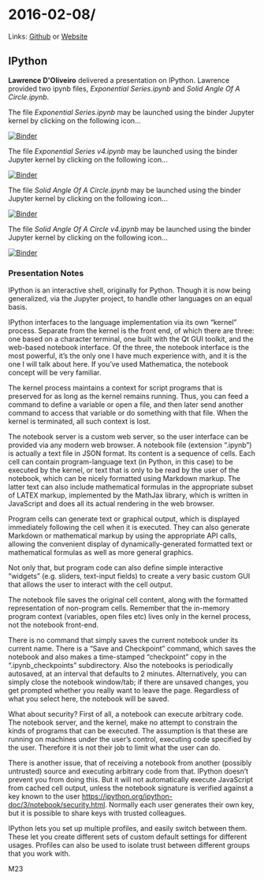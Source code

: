 # 2016-02-08/
Links: [Github](https://github.com/irsbugs/meetings/blob/master/2016/2016-02-08/README.md) or [Website](https://irsbugs.github.io/meetings/2016/2016-02-08/) 

## IPython

**Lawrence D'Oliveiro** delivered a presentation on IPython. Lawrence provided two ipynb files, 
*Exponential Series.ipynb* and *Solid Angle Of A Circle.ipynb*.

The file *Exponential Series.ipynb* may be launched using the binder Jupyter kernel by 
clicking on the following icon...

[![Binder](https://mybinder.org/badge_logo.svg)](https://mybinder.org/v2/gh/HamPUG/meetings/master?filepath=2016%2F2016-02-08%2FExponential%20Series.ipynb)

The file *Exponential Series v4.ipynb* may be launched using the binder Jupyter kernel by 
clicking on the following icon...

[![Binder](https://mybinder.org/badge_logo.svg)](https://mybinder.org/v2/gh/HamPUG/meetings/master?filepath=2016%2F2016-02-08%2FExponential%20Series%20v4.ipynb)

The file *Solid Angle Of A Circle.ipynb* may be launched using the binder Jupyter kernel 
by clicking on the following icon...

[![Binder](https://mybinder.org/badge_logo.svg)](https://mybinder.org/v2/gh/HamPUG/meetings/master?filepath=2016%2F2016-02-08%2FSolid%20Angle%20Of%20A%20Circle.ipynb)

The file *Solid Angle Of A Circle v4.ipynb* may be launched using the binder Jupyter kernel 
by clicking on the following icon...

[![Binder](https://mybinder.org/badge_logo.svg)](https://mybinder.org/v2/gh/HamPUG/meetings/master?filepath=2016%2F2016-02-08%2FSolid%20Angle%20Of%20A%20Circle%20v4.ipynb)

### Presentation Notes 

IPython is an interactive shell, originally for Python. Though it is now being generalized, via the Jupyter project, to handle other languages on an equal basis.

IPython interfaces to the language implementation via its own “kernel” process. Separate from the kernel is the front end, of which there are three: one based on a character terminal, one built with the Qt GUI toolkit, and the web-based notebook interface. Of the three, the notebook interface is the most powerful, it’s the only one I have much experience with, and it is the one I will talk about here. If you’ve used Mathematica, the notebook concept will be very familiar.

The kernel process maintains a context for script programs that is preserved for as long as the kernel remains running. Thus, you can feed a command to define a variable or open a file, and then later send another command to access that variable or do something with that file. When the kernel is terminated, all such context is lost.

The notebook server is a custom web server, so the user interface can be provided via any modern web browser. A notebook file (extension “.ipynb”) is actually a text file in JSON format. Its content is a sequence of cells. Each cell can contain program-language text (in Python, in this case) to be executed by the kernel, or text that is only to be read by the user of the notebook, which can be nicely formatted using Markdown markup. The latter text can also include mathematical formulas in the appropriate subset of LATEX markup, implemented by the MathJax library, which is written in JavaScript and does all its actual rendering in the web browser.

Program cells can generate text or graphical output, which is displayed immediately following the cell when it is executed. They can also generate Markdown or mathematical markup by using the appropriate API calls, allowing the convenient display of dynamically-generated formatted text or mathematical formulas as well as more general graphics.

Not only that, but program code can also define simple interactive “widgets” (e.g. sliders, text-input fields) to create a very basic custom GUI that allows the user to interact with the cell output.

The notebook file saves the original cell content, along with the formatted representation of non-program cells. Remember that the in-memory program context (variables, open files etc) lives only in the kernel process, not the notebook front-end.

There is no command that simply saves the current notebook under its current name. There is a “Save and Checkpoint” command, which saves the notebook and also makes a time-stamped “checkpoint” copy in the “.ipynb_checkpoints” subdirectory. Also the notebooks is periodically autosaved, at an interval that defaults to 2 minutes. Alternatively, you can simply close the notebook window/tab; if there are unsaved changes, you get prompted whether you really want to leave the page. Regardless of what you select here, the notebook will be saved.

What about security? First of all, a notebook can execute arbitrary code. The notebook server, and the kernel, make no attempt to constrain the kinds of programs that can be executed. The assumption is that these are running on machines under the user’s control, executing code specified by the user. Therefore it is not their job to limit what the user can do.

There is another issue, that of receiving a notebook from another (possibly untrusted) source and executing arbitrary code from that. IPython doesn’t prevent you from doing this. But it will not automatically execute JavaScript from cached cell output, unless the notebook signature is verified against a key known to the user <https://ipython.org/ipython-doc/3/notebook/security.html>. Normally each user generates their own key, but it is possible to share keys with trusted colleagues.

IPython lets you set up multiple profiles, and easily switch between them. These let you create different sets of custom default settings for different usages. Profiles can also be used to isolate trust between different groups that you work with.

M23
